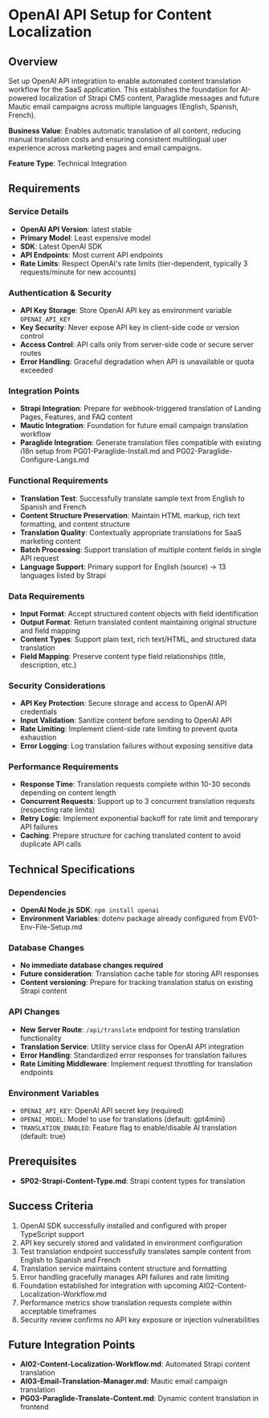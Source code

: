 # OpenAI API Setup for Content Localization

## Overview
Set up OpenAI API integration to enable automated content translation workflow for the SaaS application. This establishes the foundation for AI-powered localization of Strapi CMS content, Paraglide messages and future Mautic email campaigns across multiple languages (English, Spanish, French).

**Business Value**: Enables automatic translation of all content, reducing manual translation costs and ensuring consistent multilingual user experience across marketing pages and email campaigns.

**Feature Type**: Technical Integration

## Requirements

### Service Details
- **OpenAI API Version**: latest stable
- **Primary Model**: Least expensive model
- **SDK**: Latest OpenAI SDK
- **API Endpoints**: Most current API endpoints
- **Rate Limits**: Respect OpenAI's rate limits (tier-dependent, typically 3 requests/minute for new accounts)

### Authentication & Security
- **API Key Storage**: Store OpenAI API key as environment variable `OPENAI_API_KEY`
- **Key Security**: Never expose API key in client-side code or version control
- **Access Control**: API calls only from server-side code or secure server routes
- **Error Handling**: Graceful degradation when API is unavailable or quota exceeded

### Integration Points
- **Strapi Integration**: Prepare for webhook-triggered translation of Landing Pages, Features, and FAQ content
- **Mautic Integration**: Foundation for future email campaign translation workflow
- **Paraglide Integration**: Generate translation files compatible with existing i18n setup from PG01-Paraglide-Install.md and PG02-Paraglide-Configure-Langs.md

### Functional Requirements
- **Translation Test**: Successfully translate sample text from English to Spanish and French
- **Content Structure Preservation**: Maintain HTML markup, rich text formatting, and content structure
- **Translation Quality**: Contextually appropriate translations for SaaS marketing content
- **Batch Processing**: Support translation of multiple content fields in single API request
- **Language Support**: Primary support for English (source) → 13 languages listed by Strapi

### Data Requirements
- **Input Format**: Accept structured content objects with field identification
- **Output Format**: Return translated content maintaining original structure and field mapping
- **Content Types**: Support plain text, rich text/HTML, and structured data translation
- **Field Mapping**: Preserve content type field relationships (title, description, etc.)

### Security Considerations
- **API Key Protection**: Secure storage and access to OpenAI API credentials
- **Input Validation**: Sanitize content before sending to OpenAI API
- **Rate Limiting**: Implement client-side rate limiting to prevent quota exhaustion
- **Error Logging**: Log translation failures without exposing sensitive data

### Performance Requirements
- **Response Time**: Translation requests complete within 10-30 seconds depending on content length
- **Concurrent Requests**: Support up to 3 concurrent translation requests (respecting rate limits)
- **Retry Logic**: Implement exponential backoff for rate limit and temporary API failures
- **Caching**: Prepare structure for caching translated content to avoid duplicate API calls

## Technical Specifications

### Dependencies
- **OpenAI Node.js SDK**: `npm install openai`
- **Environment Variables**: dotenv package already configured from EV01-Env-File-Setup.md

### Database Changes
- **No immediate database changes required**
- **Future consideration**: Translation cache table for storing API responses
- **Content versioning**: Prepare for tracking translation status on existing Strapi content

### API Changes
- **New Server Route**: `/api/translate` endpoint for testing translation functionality
- **Translation Service**: Utility service class for OpenAI API integration
- **Error Handling**: Standardized error responses for translation failures
- **Rate Limiting Middleware**: Implement request throttling for translation endpoints

### Environment Variables
- `OPENAI_API_KEY`: OpenAI API secret key (required)
- `OPENAI_MODEL`: Model to use for translations (default: gpt4mini)
- `TRANSLATION_ENABLED`: Feature flag to enable/disable AI translation (default: true)

## Prerequisites
- **SP02-Strapi-Content-Type.md**: Strapi content types for translation

## Success Criteria
1. OpenAI SDK successfully installed and configured with proper TypeScript support
2. API key securely stored and validated in environment configuration
3. Test translation endpoint successfully translates sample content from English to Spanish and French
4. Translation service maintains content structure and formatting
5. Error handling gracefully manages API failures and rate limiting
6. Foundation established for integration with upcoming AI02-Content-Localization-Workflow.md
7. Performance metrics show translation requests complete within acceptable timeframes
8. Security review confirms no API key exposure or injection vulnerabilities

## Future Integration Points
- **AI02-Content-Localization-Workflow.md**: Automated Strapi content translation
- **AI03-Email-Translation-Manager.md**: Mautic email campaign translation
- **PG03-Paraglide-Translate-Content.md**: Dynamic content translation in frontend